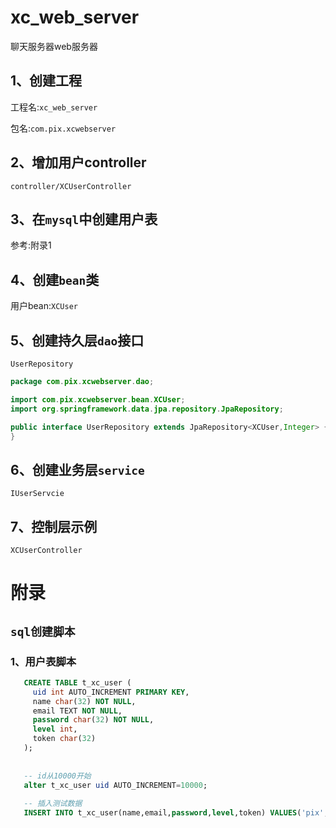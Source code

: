 # xc_web_server
聊天服务器web服务器
## 1、创建工程
工程名:`xc_web_server`

包名:`com.pix.xcwebserver`

## 2、增加用户controller
`controller/XCUserController`

## 3、在`mysql`中创建用户表
参考:附录1

## 4、创建`bean`类
用户bean:`XCUser`

## 5、创建持久层`dao`接口
`UserRepository`
```java
package com.pix.xcwebserver.dao;

import com.pix.xcwebserver.bean.XCUser;
import org.springframework.data.jpa.repository.JpaRepository;

public interface UserRepository extends JpaRepository<XCUser,Integer> {
}

```
## 6、创建业务层`service`
`IUserServcie`

## 7、控制层示例
`XCUserController`

## 
# 附录
## `sql创建脚本`
### 1、用户表脚本
```sql
   CREATE TABLE t_xc_user (
     uid int AUTO_INCREMENT PRIMARY KEY,
     name char(32) NOT NULL,
     email TEXT NOT NULL,
     password char(32) NOT NULL,
     level int,
     token char(32)
   );
   
   
   -- id从10000开始
   alter t_xc_user uid AUTO_INCREMENT=10000;
   
   -- 插入测试数据
   INSERT INTO t_xc_user(name,email,password,level,token) VALUES('pix','pixboly@gmail.com','',100,'');
```